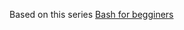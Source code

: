 Based on this series 
[Bash for begginers](https://fedoramagazine.org/bash-shell-scripting-for-beginners-part-1/)

